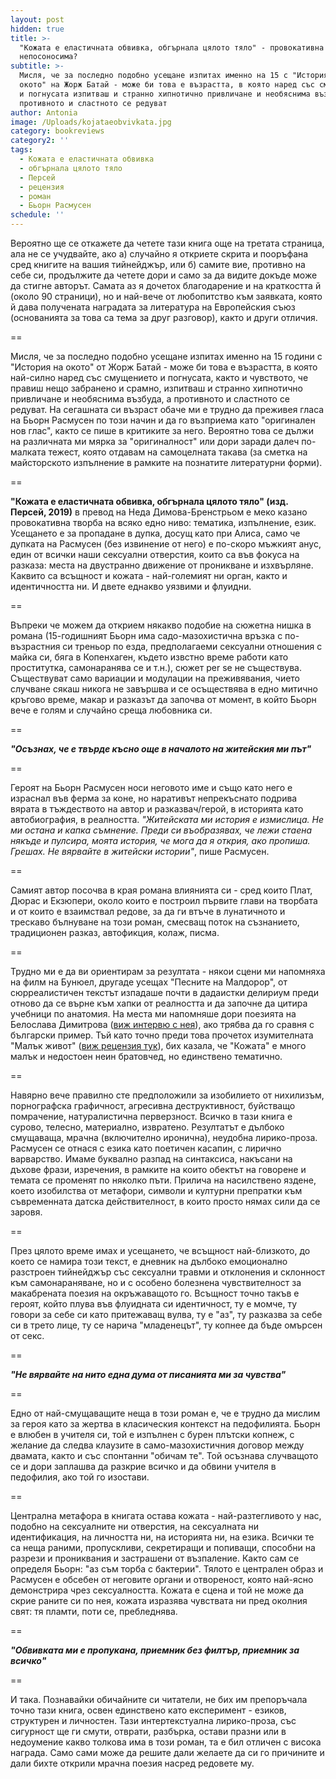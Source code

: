 ```yaml
---
layout: post
hidden: true
title: >-
  "Кожата е еластичната обвивка, обгърнала цялото тяло" - провокативна или
  непосоносима?
subtitle: >-
  Мисля, че за последно подобно усещане изпитах именно на 15 с "История на
  окото" на Жорж Батай - може би това е възрастта, в която наред със смущението
  и погнусата изпитваш и странно хипнотично привличане и необяснима възбуда, а
  противното и сластното се редуват
author: Antonia
image: /Uploads/kojataeobvivkata.jpg
category: bookreviews
category2: ''
tags:
  - Кожата е еластичната обвивка
  - обгърнала цялото тяло
  - Персей
  - рецензия
  - роман
  - Бьорн Расмусен
schedule: ''
---
```

Вероятно ще се откажете да четете тази книга още на третата страница, ала не се учудвайте, ако a) случайно я откриете скрита и пооръфана сред книгите на вашия тийнейджър, или б) самите вие, противно на себе си, продължите да четете дори и само за да видите докъде може да стигне авторът. Самата аз я дочетох благодарение и на краткостта й (около 90 страници), но и най-вече от любопитство към заявката, която й дава получената наградата за литература на Европейския съюз (основанията за това са тема за друг разговор), както и други отличия. 

\==

Мисля, че за последно подобно усещане изпитах именно на 15 години с "История на окото" от Жорж Батай - може би това е възрастта, в която най-силно наред със смущението и погнусата, както и чувството, че правиш нещо забранено и срамно, изпитваш и странно хипнотично привличане и необяснима възбуда, а противното и сластното се редуват. На сегашната си възраст обаче ми е трудно да преживея гласа на Бьорн Расмусен по този начин и да го възприема като "оригинален нов глас", както се пише в критиките за него. Вероятно това се дължи на различната ми мярка за "оригиналност" или дори заради далеч по-малката тежест, която отдавам на самоцелната такава (за сметка на майсторското изпълнение в рамките на познатите литературни форми). 

\==

**"Кожата е еластичната обвивка, обгърнала цялото тяло" (изд. Персей, 2019)** в превод на Неда Димова-Бренстрьом е меко казано провокативна творба на всяко едно ниво: тематика, изпълнение, език. Усещането е за пропадане в дупка, досущ като при Алиса, само че дупката на Расмусен (без извинение от него) е по-скоро мъжкият анус, един от всички наши сексуални отверстия, които са във фокуса на разказа: места на двустранно движение от проникване и изхвърляне. Каквито са всъщност и кожата - най-големият ни орган, както и идентичността ни. И двете еднакво уязвими и флуидни.

\==

Въпреки че можем да открием някакво подобие на сюжетна нишка в романа (15-годишният Бьорн има садо-мазохистична връзка с по-възрастния си треньор по езда, предполагаеми сексуални отношения с майка си, бяга в Копенхаген, където извстно време работи като проститутка, самонаранява се и т.н.), сюжет per se не съществува. Съществуват само вариации и модулации на преживявания, чието случване сякаш никога не завършва и се осъществява в едно митично кръгово време, макар и разказът да започва от момент, в който Бьорн вече е голям и случайно среща любовника си. 

\==

**_"Осъзнах, че е твърде късно още в началото на житейския ми път"_**

\==

Героят на Бьорн Расмусен носи неговото име и също като него е израснал във ферма за коне, но наративът непрекъснато подрива вярата в тъждеството на автор и разказвач/герой, в историята като автобиография, в реалността. _"Житейската ми история е измислица. Не ми остана и капка съмнение. Преди си въобразявах, че лежи стаена някъде и пулсира, моята история, че мога да я открия, ако пропиша. Грешах. Не вярвайте в житейски истории"_, пише Расмусен. 

\==

Самият автор посочва в края романа влиянията си - сред които Плат, Дюрас и Екзюпери, около които е построил първите глави на творбата и от които е взаимствал редове, за да ги втъче в лунатичното и трескаво бълнуване на този роман, смесващ поток на съзнанието, традиционен разказ, автофикция, колаж, писма.  

\==

Трудно ми е да ви ориентирам за резултата - някои сцени ми напомняха на филм на Бунюел, другаде усещах "Песните на Малдорор", от сюрреалистичен текстът изпадаше почти в дадаистки делириум преди отново да се върне към хапки от реалността и да започне да цитира учебници по анатомия. На места ми напомняше дори поезията на Белослава Димитрова ([виж интервю с нея](https://literaturnirazgovori.com/interviews/2019/12/12/13-43-%D0%B1%D0%B5%D0%BB%D0%BE%D1%81%D0%BB%D0%B0%D0%B2%D0%B0-%D0%B4%D0%B8%D0%BC%D0%B8%D1%82%D1%80%D0%BE%D0%B2%D0%B0-%D0%BD%D0%B0%D0%B2%D1%81%D1%8F%D0%BA%D1%8A%D0%B4%D0%B5-%D1%81%D0%BC%D0%B5-%D1%87%D1%83%D0%BF%D0%BB%D0%B8%D0%B2%D0%B8.html)), ако трябва да го сравня с български пример. Тъй като точно преди това прочетох изумителната "Малък живот" ([виж рецензия тук](https://literaturnirazgovori.com/bookreviews/2020/04/13/12-19-%D0%B8%D0%B7%D1%83%D0%BC%D0%B8%D1%82%D0%B5%D0%BB%D0%BD%D0%B8%D1%8F%D1%82-%D0%BC%D0%B0%D0%BB%D1%8A%D0%BA-%D0%B6%D0%B8%D0%B2%D0%BE%D1%82-%D0%BD%D0%B0-%D1%85%D0%B0%D0%BD%D1%8F-%D1%8F%D0%BD%D0%B0%D0%B3%D0%B8%D1%85%D0%B0%D1%80%D0%B0-%D0%BF%D1%80%D0%B5%D0%BD%D0%B0%D0%BF%D0%B8%D1%81%D0%B2%D0%B0-%D0%B8%D1%81%D1%82%D0%BE%D1%80%D0%B8%D1%8F%D1%82%D0%B0-%D0%BD%D0%B0-%D0%BC%D0%BD%D0%BE%D0%B3%D0%BE%D1%81%D1%82%D1%80%D0%B0%D0%B4%D0%B0%D0%BB%D0%BD%D0%B8%D1%8F-%D0%B9%D0%BE%D0%B2.html)), бих казала, че "Кожата" е много малък и недостоен неин братовчед, но единствено тематично. 

\==

Навярно вече правилно сте предположили за изобилието от нихилизъм, порнографска графичност, агресивна деструктивност, буйстващо помрачение, натуралистична перверзност. Всичко в тази книга е сурово, телесно, материално, извратено. Резултатът е дълбоко смущаваща, мрачна (включително иронична), неудобна лирико-проза. Расмусен се отнася с езика като поетичен касапин, с лирично варварство. Имаме буквално разпад на синтаксиса, накъсани на дъхове фрази, изречения, в рамките на които обектът на говорене и темата се променят по няколко пъти. Прилича на насилствено яздене, което изобилства от метафори, символи и културни препратки към съвременната датска действителност, в които просто нямах сили да се заровя.  

\==

През цялото време имах и усещането, че всъщност най-близкото, до което се намира този текст, е дневник на дълбоко емоционално разстроен тийнейджър със сексуални травми и отклонения и склонност към самонараняване, но и с особено болезнена чувствителност за макабрената поезия на окръжаващото го. Всъщност точно такъв е героят, който плува във флуидната си идентичност, ту е момче, ту говори за себе си като притежаващ вулва, ту е "аз", ту разказва за себе си в трето лице, ту се нарича "младенецът", ту копнее да бъде омърсен от секс.

\==

**_"Не вярвайте на нито една дума от писанията ми за чувства"_**

\==

Едно от най-смущаващите неща в този роман е, че е трудно да мислим за героя като за жертва в класическия контекст на педофилията. Бьорн е влюбен в учителя си, той е изпълнен с бурен плътски копнеж, с желание да следва клаузите в само-мазохистичния договор между двамата, както и със спонтанни "обичам те". Той осъзнава случващото се и дори заплашва да разкрие всичко и да обвини учителя в педофилия, ако той го изостави. 

\==

Централна метафора в книгата остава кожата - най-разтегливото у нас, подобно на сексуалните ни отверстия, на сексуалната ни идентификация, на личността ни, на историята ни, на езика. Всички те са неща раними, пропускливи, секретиращи и попиващи, способни на разрези и прониквания и застрашени от възпаление. Както сам се определя Бьорн: "аз съм торба с бактерии". Тялото е централен образ и Расмусен е обсебен от неговите органи и отвореност, която най-ясно демонстрира чрез сексуалността. Кожата е сцена и той не може да скрие раните си по нея, кожата изразява чувствата ни пред околния свят: тя пламти, поти се, пребледнява.

\==

**_"Обвивката ми е пропукана, приемник без филтър, приемник за всичко"_**

\==

И така. Познавайки обичайните си читатели, не бих им препоръчала точно тази книга, освен единствено като експеримент - езиков, структурен и личностен. Тази интертекстуална лирико-проза, със сигурност ще ги смути, отврати, разбърка, остави празни или в недоумение какво толкова има в този роман, та е бил отличен с висока награда. Само сами може да решите дали желаете да си го причините и дали бихте открили мрачна поезия насред редовете му.
